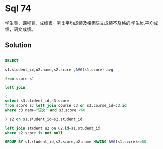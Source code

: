 # Sql 74

学生表、课程表、成绩表。列出平均成绩及格但语文成绩不及格的 学生id,平均成绩，语文成绩。

## Solution


```sql

SELECT

s1.student_id,u2.name,s2.score ,AVG(s1.score) avg

from score s1

left join

(
select s3.student_id,s3.score
from score s3 left join course c3 on s3.course_id=c3.id
where c3.name="语文" and s3.score <60

) s2 on s1.student_id=s2.student_id

left join student u2 on u2.id=s1.student_id
where s2.score is not null

GROUP BY s1.student_id,s2.score,u2.name HAVING AVG(s1.score)>=60


```